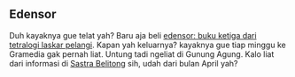 ## Edensor

Duh kayaknya gue telat yah? Baru aja beli <a href="http://sastrabelitong.multiply.com/journal/item/4/Edensor_Buku_Ketiga_Dari_Tetralogi_Laskar_Pelangi_">edensor: buku ketiga dari tetralogi laskar pelangi</a>. Kapan yah keluarnya? kayaknya gue tiap minggu ke Gramedia gak pernah liat. Untung tadi ngeliat di Gunung Agung. Kalo liat dari informasi di <a href="http://sastrabelitong.multiply.com">Sastra Belitong</a> sih, udah dari bulan April yah?

<!-- {"time": "2007-08-30 01:51:56", "title": "Edensor"} -->
